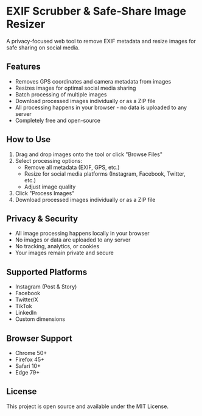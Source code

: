 # EXIF Scrubber & Safe-Share Image Resizer

A privacy-focused web tool to remove EXIF metadata and resize images for safe sharing on social media.

## Features

- Removes GPS coordinates and camera metadata from images
- Resizes images for optimal social media sharing
- Batch processing of multiple images
- Download processed images individually or as a ZIP file
- All processing happens in your browser - no data is uploaded to any server
- Completely free and open-source

## How to Use

1. Drag and drop images onto the tool or click "Browse Files"
2. Select processing options:
   - Remove all metadata (EXIF, GPS, etc.)
   - Resize for social media platforms (Instagram, Facebook, Twitter, etc.)
   - Adjust image quality
3. Click "Process Images"
4. Download processed images individually or as a ZIP file

## Privacy & Security

- All image processing happens locally in your browser
- No images or data are uploaded to any server
- No tracking, analytics, or cookies
- Your images remain private and secure

## Supported Platforms

- Instagram (Post & Story)
- Facebook
- Twitter/X
- TikTok
- LinkedIn
- Custom dimensions

## Browser Support

- Chrome 50+
- Firefox 45+
- Safari 10+
- Edge 79+

## License

This project is open source and available under the MIT License.